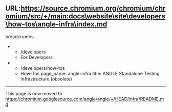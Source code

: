 URL:https://source.chromium.org/chromium/chromium/src/+/main:docs\website\site\developers\how-tos\angle-infra\index.md
---
breadcrumbs:
- - /developers
  - For Developers
- - /developers/how-tos
  - How-Tos
page_name: angle-infra
title: ANGLE Standalone Testing Infrastructure (obsolete)
---

This page is now moved to
<https://chromium.googlesource.com/angle/angle/+/HEAD/infra/README.md>
